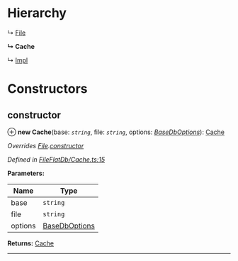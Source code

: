 

# Hierarchy

↳  [File](_fileflatdb_file_.file.md)

**↳ Cache**

↳  [Impl](_fileflatdb_impl_.impl.md)

# Constructors

<a id="constructor"></a>

##  constructor

⊕ **new Cache**(base: *`string`*, file: *`string`*, options: *[BaseDbOptions](../modules/_types_.md#basedboptions)*): [Cache](_fileflatdb_cache_.cache.md)

*Overrides [File](_fileflatdb_file_.file.md).[constructor](_fileflatdb_file_.file.md#constructor)*

*Defined in [FileFlatDb/Cache.ts:15](https://github.com/polkadot-js/common/blob/9e9910e/packages/db/src/FileFlatDb/Cache.ts#L15)*

**Parameters:**

| Name | Type |
| ------ | ------ |
| base | `string` |
| file | `string` |
| options | [BaseDbOptions](../modules/_types_.md#basedboptions) |

**Returns:** [Cache](_fileflatdb_cache_.cache.md)

___

